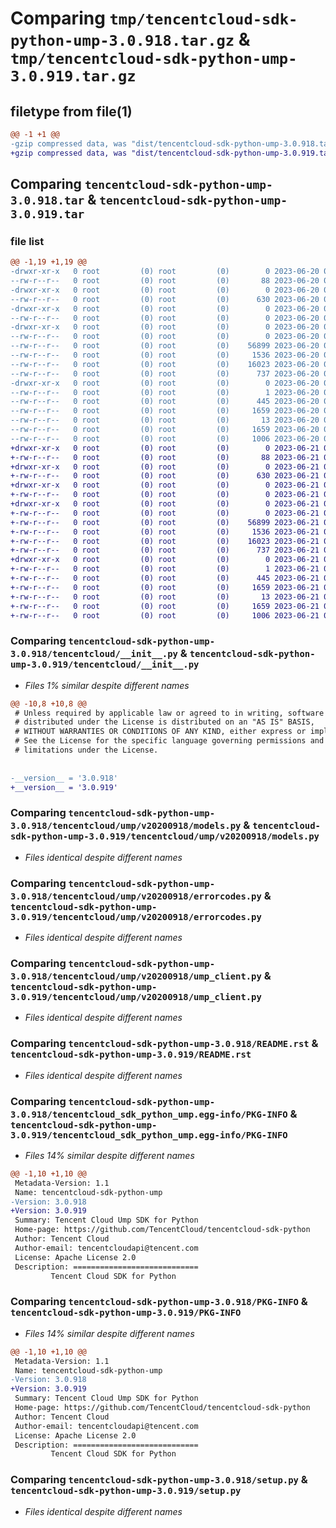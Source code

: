 # Comparing `tmp/tencentcloud-sdk-python-ump-3.0.918.tar.gz` & `tmp/tencentcloud-sdk-python-ump-3.0.919.tar.gz`

## filetype from file(1)

```diff
@@ -1 +1 @@
-gzip compressed data, was "dist/tencentcloud-sdk-python-ump-3.0.918.tar", last modified: Tue Jun 20 02:52:11 2023, max compression
+gzip compressed data, was "dist/tencentcloud-sdk-python-ump-3.0.919.tar", last modified: Wed Jun 21 00:40:17 2023, max compression
```

## Comparing `tencentcloud-sdk-python-ump-3.0.918.tar` & `tencentcloud-sdk-python-ump-3.0.919.tar`

### file list

```diff
@@ -1,19 +1,19 @@
-drwxr-xr-x   0 root         (0) root         (0)        0 2023-06-20 02:52:11.000000 tencentcloud-sdk-python-ump-3.0.918/
--rw-r--r--   0 root         (0) root         (0)       88 2023-06-20 02:52:11.000000 tencentcloud-sdk-python-ump-3.0.918/setup.cfg
-drwxr-xr-x   0 root         (0) root         (0)        0 2023-06-20 02:52:11.000000 tencentcloud-sdk-python-ump-3.0.918/tencentcloud/
--rw-r--r--   0 root         (0) root         (0)      630 2023-06-20 02:52:11.000000 tencentcloud-sdk-python-ump-3.0.918/tencentcloud/__init__.py
-drwxr-xr-x   0 root         (0) root         (0)        0 2023-06-20 02:52:11.000000 tencentcloud-sdk-python-ump-3.0.918/tencentcloud/ump/
--rw-r--r--   0 root         (0) root         (0)        0 2023-06-20 02:52:11.000000 tencentcloud-sdk-python-ump-3.0.918/tencentcloud/ump/__init__.py
-drwxr-xr-x   0 root         (0) root         (0)        0 2023-06-20 02:52:11.000000 tencentcloud-sdk-python-ump-3.0.918/tencentcloud/ump/v20200918/
--rw-r--r--   0 root         (0) root         (0)        0 2023-06-20 02:52:11.000000 tencentcloud-sdk-python-ump-3.0.918/tencentcloud/ump/v20200918/__init__.py
--rw-r--r--   0 root         (0) root         (0)    56899 2023-06-20 02:52:11.000000 tencentcloud-sdk-python-ump-3.0.918/tencentcloud/ump/v20200918/models.py
--rw-r--r--   0 root         (0) root         (0)     1536 2023-06-20 02:52:11.000000 tencentcloud-sdk-python-ump-3.0.918/tencentcloud/ump/v20200918/errorcodes.py
--rw-r--r--   0 root         (0) root         (0)    16023 2023-06-20 02:52:11.000000 tencentcloud-sdk-python-ump-3.0.918/tencentcloud/ump/v20200918/ump_client.py
--rw-r--r--   0 root         (0) root         (0)      737 2023-06-20 02:52:11.000000 tencentcloud-sdk-python-ump-3.0.918/README.rst
-drwxr-xr-x   0 root         (0) root         (0)        0 2023-06-20 02:52:11.000000 tencentcloud-sdk-python-ump-3.0.918/tencentcloud_sdk_python_ump.egg-info/
--rw-r--r--   0 root         (0) root         (0)        1 2023-06-20 02:52:11.000000 tencentcloud-sdk-python-ump-3.0.918/tencentcloud_sdk_python_ump.egg-info/dependency_links.txt
--rw-r--r--   0 root         (0) root         (0)      445 2023-06-20 02:52:11.000000 tencentcloud-sdk-python-ump-3.0.918/tencentcloud_sdk_python_ump.egg-info/SOURCES.txt
--rw-r--r--   0 root         (0) root         (0)     1659 2023-06-20 02:52:11.000000 tencentcloud-sdk-python-ump-3.0.918/tencentcloud_sdk_python_ump.egg-info/PKG-INFO
--rw-r--r--   0 root         (0) root         (0)       13 2023-06-20 02:52:11.000000 tencentcloud-sdk-python-ump-3.0.918/tencentcloud_sdk_python_ump.egg-info/top_level.txt
--rw-r--r--   0 root         (0) root         (0)     1659 2023-06-20 02:52:11.000000 tencentcloud-sdk-python-ump-3.0.918/PKG-INFO
--rw-r--r--   0 root         (0) root         (0)     1006 2023-06-20 02:52:11.000000 tencentcloud-sdk-python-ump-3.0.918/setup.py
+drwxr-xr-x   0 root         (0) root         (0)        0 2023-06-21 00:40:17.000000 tencentcloud-sdk-python-ump-3.0.919/
+-rw-r--r--   0 root         (0) root         (0)       88 2023-06-21 00:40:17.000000 tencentcloud-sdk-python-ump-3.0.919/setup.cfg
+drwxr-xr-x   0 root         (0) root         (0)        0 2023-06-21 00:40:17.000000 tencentcloud-sdk-python-ump-3.0.919/tencentcloud/
+-rw-r--r--   0 root         (0) root         (0)      630 2023-06-21 00:40:17.000000 tencentcloud-sdk-python-ump-3.0.919/tencentcloud/__init__.py
+drwxr-xr-x   0 root         (0) root         (0)        0 2023-06-21 00:40:17.000000 tencentcloud-sdk-python-ump-3.0.919/tencentcloud/ump/
+-rw-r--r--   0 root         (0) root         (0)        0 2023-06-21 00:40:17.000000 tencentcloud-sdk-python-ump-3.0.919/tencentcloud/ump/__init__.py
+drwxr-xr-x   0 root         (0) root         (0)        0 2023-06-21 00:40:17.000000 tencentcloud-sdk-python-ump-3.0.919/tencentcloud/ump/v20200918/
+-rw-r--r--   0 root         (0) root         (0)        0 2023-06-21 00:40:17.000000 tencentcloud-sdk-python-ump-3.0.919/tencentcloud/ump/v20200918/__init__.py
+-rw-r--r--   0 root         (0) root         (0)    56899 2023-06-21 00:40:17.000000 tencentcloud-sdk-python-ump-3.0.919/tencentcloud/ump/v20200918/models.py
+-rw-r--r--   0 root         (0) root         (0)     1536 2023-06-21 00:40:17.000000 tencentcloud-sdk-python-ump-3.0.919/tencentcloud/ump/v20200918/errorcodes.py
+-rw-r--r--   0 root         (0) root         (0)    16023 2023-06-21 00:40:17.000000 tencentcloud-sdk-python-ump-3.0.919/tencentcloud/ump/v20200918/ump_client.py
+-rw-r--r--   0 root         (0) root         (0)      737 2023-06-21 00:40:17.000000 tencentcloud-sdk-python-ump-3.0.919/README.rst
+drwxr-xr-x   0 root         (0) root         (0)        0 2023-06-21 00:40:17.000000 tencentcloud-sdk-python-ump-3.0.919/tencentcloud_sdk_python_ump.egg-info/
+-rw-r--r--   0 root         (0) root         (0)        1 2023-06-21 00:40:17.000000 tencentcloud-sdk-python-ump-3.0.919/tencentcloud_sdk_python_ump.egg-info/dependency_links.txt
+-rw-r--r--   0 root         (0) root         (0)      445 2023-06-21 00:40:17.000000 tencentcloud-sdk-python-ump-3.0.919/tencentcloud_sdk_python_ump.egg-info/SOURCES.txt
+-rw-r--r--   0 root         (0) root         (0)     1659 2023-06-21 00:40:17.000000 tencentcloud-sdk-python-ump-3.0.919/tencentcloud_sdk_python_ump.egg-info/PKG-INFO
+-rw-r--r--   0 root         (0) root         (0)       13 2023-06-21 00:40:17.000000 tencentcloud-sdk-python-ump-3.0.919/tencentcloud_sdk_python_ump.egg-info/top_level.txt
+-rw-r--r--   0 root         (0) root         (0)     1659 2023-06-21 00:40:17.000000 tencentcloud-sdk-python-ump-3.0.919/PKG-INFO
+-rw-r--r--   0 root         (0) root         (0)     1006 2023-06-21 00:40:17.000000 tencentcloud-sdk-python-ump-3.0.919/setup.py
```

### Comparing `tencentcloud-sdk-python-ump-3.0.918/tencentcloud/__init__.py` & `tencentcloud-sdk-python-ump-3.0.919/tencentcloud/__init__.py`

 * *Files 1% similar despite different names*

```diff
@@ -10,8 +10,8 @@
 # Unless required by applicable law or agreed to in writing, software
 # distributed under the License is distributed on an "AS IS" BASIS,
 # WITHOUT WARRANTIES OR CONDITIONS OF ANY KIND, either express or implied.
 # See the License for the specific language governing permissions and
 # limitations under the License.
 
 
-__version__ = '3.0.918'
+__version__ = '3.0.919'
```

### Comparing `tencentcloud-sdk-python-ump-3.0.918/tencentcloud/ump/v20200918/models.py` & `tencentcloud-sdk-python-ump-3.0.919/tencentcloud/ump/v20200918/models.py`

 * *Files identical despite different names*

### Comparing `tencentcloud-sdk-python-ump-3.0.918/tencentcloud/ump/v20200918/errorcodes.py` & `tencentcloud-sdk-python-ump-3.0.919/tencentcloud/ump/v20200918/errorcodes.py`

 * *Files identical despite different names*

### Comparing `tencentcloud-sdk-python-ump-3.0.918/tencentcloud/ump/v20200918/ump_client.py` & `tencentcloud-sdk-python-ump-3.0.919/tencentcloud/ump/v20200918/ump_client.py`

 * *Files identical despite different names*

### Comparing `tencentcloud-sdk-python-ump-3.0.918/README.rst` & `tencentcloud-sdk-python-ump-3.0.919/README.rst`

 * *Files identical despite different names*

### Comparing `tencentcloud-sdk-python-ump-3.0.918/tencentcloud_sdk_python_ump.egg-info/PKG-INFO` & `tencentcloud-sdk-python-ump-3.0.919/tencentcloud_sdk_python_ump.egg-info/PKG-INFO`

 * *Files 14% similar despite different names*

```diff
@@ -1,10 +1,10 @@
 Metadata-Version: 1.1
 Name: tencentcloud-sdk-python-ump
-Version: 3.0.918
+Version: 3.0.919
 Summary: Tencent Cloud Ump SDK for Python
 Home-page: https://github.com/TencentCloud/tencentcloud-sdk-python
 Author: Tencent Cloud
 Author-email: tencentcloudapi@tencent.com
 License: Apache License 2.0
 Description: ============================
         Tencent Cloud SDK for Python
```

### Comparing `tencentcloud-sdk-python-ump-3.0.918/PKG-INFO` & `tencentcloud-sdk-python-ump-3.0.919/PKG-INFO`

 * *Files 14% similar despite different names*

```diff
@@ -1,10 +1,10 @@
 Metadata-Version: 1.1
 Name: tencentcloud-sdk-python-ump
-Version: 3.0.918
+Version: 3.0.919
 Summary: Tencent Cloud Ump SDK for Python
 Home-page: https://github.com/TencentCloud/tencentcloud-sdk-python
 Author: Tencent Cloud
 Author-email: tencentcloudapi@tencent.com
 License: Apache License 2.0
 Description: ============================
         Tencent Cloud SDK for Python
```

### Comparing `tencentcloud-sdk-python-ump-3.0.918/setup.py` & `tencentcloud-sdk-python-ump-3.0.919/setup.py`

 * *Files identical despite different names*

